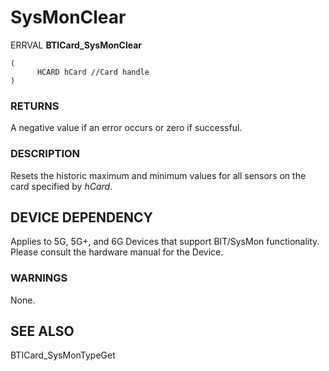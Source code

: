 # **SysMonClear**

ERRVAL **BTICard\_SysMonClear**

```
(
      HCARD hCard //Card handle
)
```
### **RETURNS**

A negative value if an error occurs or zero if successful.

### **DESCRIPTION**

Resets the historic maximum and minimum values for all sensors on the card specified by *hCard*.

## **DEVICE DEPENDENCY**

Applies to 5G, 5G+, and 6G Devices that support BIT/SysMon functionality. Please consult the hardware manual for the Device.

### **WARNINGS**

None.

## **SEE ALSO**

BTICard\_SysMonTypeGet